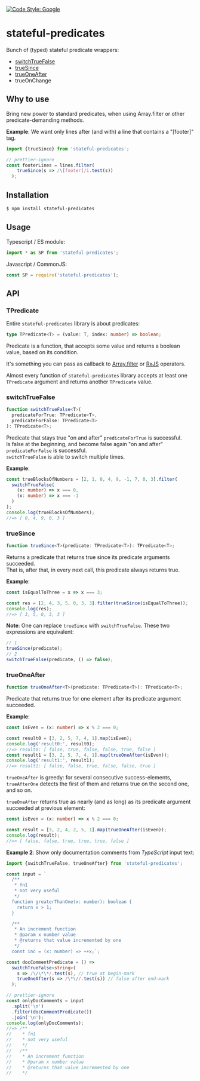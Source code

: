 [![Code Style: Google](https://img.shields.io/badge/code%20style-google-blueviolet.svg)](https://github.com/google/gts)

# stateful-predicates

Bunch of (typed) stateful predicate wrappers:

- [switchTrueFalse](#switchtruefalse)
- [trueSince](#truesince)
- [trueOneAfter](#trueoneafter)
- trueOnChange

## Why to use

Bring new power to standard predicates, when using Array.filter or other predicate-demanding methods.

**Example**: We want only lines after (and with) a line that contains a "[footer]" tag.

```ts
import {trueSince} from 'stateful-predicates';

// prettier-ignore
const footerLines = lines.filter(
    trueSince(s => /\[footer]/i.test(s))
  );
```

## Installation

```bash
$ npm install stateful-predicates
```

## Usage

Typescript / ES module:

```ts
import * as SP from 'stateful-predicates';
```

Javascript / CommonJS:

```js
const SP = require('stateful-predicates');
```

## API

### TPredicate

Entire `stateful-predicates` library is about predicates:

```ts
type TPredicate<T> = (value: T, index: number) => boolean;
```

Predicate is a function, that accepts some value and returns a boolean value, based on its condition.

It's something you can pass as callback to [Array.filter](https://developer.mozilla.org/en-US/docs/Web/JavaScript/Reference/Global_Objects/Array/filter) or [RxJS](https://rxjs.dev/api/operators/takeWhile) operators.

Almost every function of `stateful-predicates` library accepts at least one `TPredicate` argument and returns another `TPredicate` value.

### switchTrueFalse

```ts
function switchTrueFalse<T>(
  predicateForTrue: TPredicate<T>,
  predicateForFalse: TPredicate<T>
): TPredicate<T>;
```

Predicate that stays true "on and after" `predicateForTrue` is successful.  
Is false at the beginning, and become false again "on and after" `predicateForFalse` is successful.  
`switchTrueFalse` is able to switch multiple times.

**Example**:

```ts
const trueBlocksOfNumbers = [2, 1, 0, 4, 9, -1, 7, 0, 3].filter(
  switchTrueFalse(
    (x: number) => x === 0,
    (x: number) => x === -1
  )
);
console.log(trueBlocksOfNumbers);
//=> [ 0, 4, 9, 0, 3 ]
```

### trueSince

```ts
function trueSince<T>(predicate: TPredicate<T>): TPredicate<T>;
```

Returns a predicate that returns true since its predicate arguments succeeded.  
That is, after that, in every next call, this predicate always returns true.

**Example**:

```ts
const isEqualToThree = x => x === 3;

const res = [2, 4, 3, 5, 0, 3, 3].filter(trueSince(isEqualToThree));
console.log(res);
//=> [ 3, 5, 0, 3, 3 ]
```

**Note**: One can replace `trueSince` with `switchTrueFalse`. These two expressions are equivalent:

```ts
// 1
trueSince(predicate);
// 2
switchTrueFalse(predicate, () => false);
```

### trueOneAfter

```ts
function trueOneAfter<T>(predicate: TPredicate<T>): TPredicate<T>;
```

Predicate that returns true for one element after its predicate argument succeeded.

**Example**:

```ts
const isEven = (x: number) => x % 2 === 0;

const result0 = [3, 2, 5, 7, 4, 1].map(isEven);
console.log('result0:', result0);
//=> result0: [ false, true, false, false, true, false ]
const result1 = [3, 2, 5, 7, 4, 1].map(trueOneAfter(isEven));
console.log('result1:', result1);
//=> result1: [ false, false, true, false, false, true ]
```

`trueOneAfter` is greedy: for several consecutive success-elements, `trueAfterOne` detects the first of them and returns true on the second one, and so on.

`trueOneAfter` returns true as nearly (and as long) as its predicate argument succeeded at previous element:

```ts
const isEven = (x: number) => x % 2 === 0;

const result = [3, 2, 4, 2, 5, 1].map(trueOneAfter(isEven));
console.log(result);
//=> [ false, false, true, true, true, false ]
```

**Example 2**:
Show only documentation comments from _TypeScript_ input text:

```ts
import {switchTrueFalse, trueOneAfter} from 'stateful-predicates';

const input = `
  /** 
   * fn1
   * not very useful
   */
  function greaterThanOne(x: number): boolean {
    return x > 1;
  }

  /**
   * An increment function
   * @param x number value
   * @returns that value incremented by one
   */
  const inc = (x: number) => ++x;`;

const docCommentPredicate = () =>
  switchTrueFalse<string>(
    s => /\/\*\*/.test(s), // true at begin-mark
    trueOneAfter(s => /\*\//.test(s)) // false after end-mark
  );

// prettier-ignore
const onlyDocComments = input
  .split('\n')
  .filter(docCommentPredicate())
  .join('\n');
console.log(onlyDocComments);
//=> /**
//    * fn1
//    * not very useful
//    */
//   /**
//    * An increment function
//    * @param x number value
//    * @returns that value incremented by one
//    */
```
